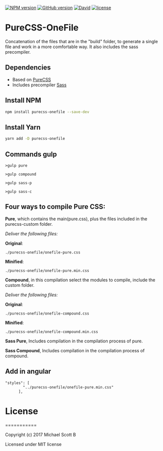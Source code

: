 [![NPM version](https://badge.fury.io/js/purecss-onefile.svg)](https://badge.fury.io/js/purecss-onefile)
[![GitHub version](https://badge.fury.io/gh/skotvarg%2Fpurecss-onefile.svg)](https://badge.fury.io/gh/skotvarg%2Fpurecss-onefile)
[![David](https://img.shields.io/david/dev/expressjs/express.svg)](https://github.com/skotvarg/purecss-onefile)
[![license](https://img.shields.io/github/license/mashape/apistatus.svg)](https://github.com/skotvarg/purecss-onefile)
# PureCSS-OneFile
Concatenation of the files that are in the "build" folder, to generate a single file and work in a more comfortable way. It also includes the sass precompiler.

## Dependencies

 * Based on [PureCSS](https://purecss.io/)
 * Includes precompiler [Sass](http://sass-lang.com/)


## Install NPM

```sh
npm install purecss-onefile --save-dev
```

## Install Yarn

```sh
yarn add -D purecss-onefile
```

## Commands gulp

```
>gulp pure

>gulp compound

>gulp sass-p

>gulp sass-c
```
## Four ways to compile Pure CSS:

**Pure**, which contains the main(pure.css), plus the files included in the purecss-custom folder.

_Deliver the following files:_


**Original**:
```
./purecss-onefile/onefile-pure.css
```

**Minified**:
```
./purecss-onefile/onefile-pure.min.css
```

**Compound**, in this compilation select the modules to compile, include the custom folder.

_Deliver the following files:_


**Original**:
```
./purecss-onefile/onefile-compound.css
```

**Minified**:
```
./purecss-onefile/onefile-compound.min.css
```

**Sass Pure**, Includes compilation in the compilation process of pure.

**Sass Compound**, Includes compilation in the compilation process of compound.

## Add in angular

```
"styles": [
        "../purecss-onefile/onefile-pure.min.css"
      ],
```  
# License
===========

Copyright (c) 2017 Michael Scott B

Licensed under MIT license